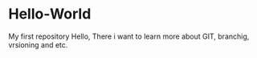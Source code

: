 # Hello-World
My first repository
Hello,
There i want to learn more about GIT, branchig, vrsioning and etc.
